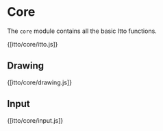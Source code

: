 # Core

The `core` module contains all the basic Itto functions.

{[itto/core/itto.js]}

## Drawing

{[itto/core/drawing.js]}

## Input

{[itto/core/input.js]}